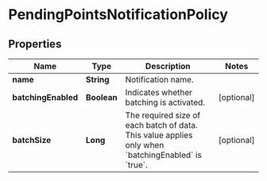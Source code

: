 

# PendingPointsNotificationPolicy

## Properties

Name | Type | Description | Notes
------------ | ------------- | ------------- | -------------
**name** | **String** | Notification name. | 
**batchingEnabled** | **Boolean** | Indicates whether batching is activated. |  [optional]
**batchSize** | **Long** | The required size of each batch of data. This value applies only when &#x60;batchingEnabled&#x60; is &#x60;true&#x60;. |  [optional]



